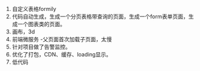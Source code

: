 1. 自定义表格formily
2. 代码自动生成，生成一个分页表格带查询的页面，生成一个form表单页面，生成一个图表类的页面。
3. 画布，3d
4. 前端微服务 -父页面首次加载子页面，太慢
5. 针对项目做了告警监控。
6. 优化了打包，CDN、缓存、loading显示。
7. 低代码